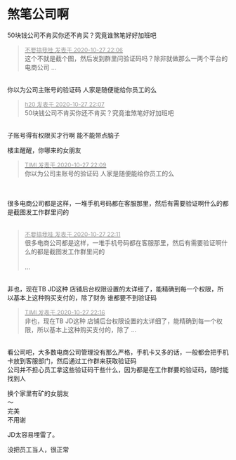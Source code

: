 # 煞笔公司啊


50块钱公司不肯买你还不肯买？究竟谁煞笔<img src="static/image/smiley/default/lol.gif" smilieid="12" border="0" alt="" /><img src="static/image/smiley/default/lol.gif" smilieid="12" border="0" alt="" /><img src="static/image/smiley/default/lol.gif" smilieid="12" border="0" alt="" />好好加班吧

<div class="quote"><blockquote><font size="2"><a href="https://www.hostloc.com/forum.php?mod=redirect&amp;goto=findpost&amp;pid=9361539&amp;ptid=759177" target="_blank"><font color="#999999">不要搞我哇 发表于 2020-10-27 22:06</font></a></font><br />
这个不就是截个图，然后发到群里问验证码吗？除非就做那么一两个平台的电商公司 ...</blockquote></div><br />
你以为公司主账号的验证码 人家是随便能给你员工的么

<div class="quote"><blockquote><font size="2"><a href="https://www.hostloc.com/forum.php?mod=redirect&amp;goto=findpost&amp;pid=9361549&amp;ptid=759177" target="_blank"><font color="#999999">h20 发表于 2020-10-27 22:07</font></a></font><br />
50块钱公司不肯买你还不肯买？究竟谁煞笔好好加班吧</blockquote></div><br />
子账号得有权限买才行啊 能不能带点脑子

楼主醒醒，你哪来的女朋友<img src="static/image/smiley/yct/004.gif" smilieid="34" border="0" alt="" />

<div class="quote"><blockquote><font size="2"><a href="https://www.hostloc.com/forum.php?mod=redirect&amp;goto=findpost&amp;pid=9361556&amp;ptid=759177" target="_blank"><font color="#999999">TIMI 发表于 2020-10-27 22:09</font></a></font><br />
你以为公司主账号的验证码 人家是随便能给你员工的么</blockquote></div><br />
<br />
很多电商公司都是这样，一堆手机号码都在客服那里，然后有需要验证啊什么的都是截图发工作群里问的<br />
<br />


<div class="quote"><blockquote><font size="2"><a href="https://www.hostloc.com/forum.php?mod=redirect&amp;goto=findpost&amp;pid=9361568&amp;ptid=759177" target="_blank"><font color="#999999">不要搞我哇 发表于 2020-10-27 22:11</font></a></font><br />
很多电商公司都是这样，一堆手机号码都在客服那里，然后有需要验证啊什么的都是截图发工作群里问的<br />
<br />
 ...</blockquote></div><br />
非也，现在TB JD这种 店铺后台权限设置的太详细了，能精确到每一个权限，所以基本上这种购买支付的，除了财务 谁都要不到验证码

<div class="quote"><blockquote><font size="2"><a href="https://www.hostloc.com/forum.php?mod=redirect&amp;goto=findpost&amp;pid=9361588&amp;ptid=759177" target="_blank"><font color="#999999">TIMI 发表于 2020-10-27 22:16</font></a></font><br />
非也，现在TB JD这种 店铺后台权限设置的太详细了，能精确到每一个权限，所以基本上这种购买支付的，除了 ...</blockquote></div><br />
看公司吧，大多数电商公司管理没有那么严格，手机卡又多的话，一般都会把手机卡放到客服部门，然后通过工作群来获取验证码<br />
公司并不担心员工拿这些验证码干些什么，因为都是在工作群要的验证码，随时能找到人<br />


换个家里有矿的女朋友<br />
～<br />
完美<br />
不用谢

JD太容易埋雷了。 

没把员工当人，很正常
